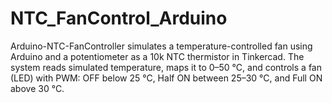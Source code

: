 # NTC_FanControl_Arduino
Arduino-NTC-FanController simulates a temperature-controlled fan using Arduino and a potentiometer as a 10k NTC thermistor in Tinkercad. The system reads simulated temperature, maps it to 0–50 °C, and controls a fan (LED) with PWM: OFF below 25 °C, Half ON between 25–30 °C, and Full ON above 30 °C.
